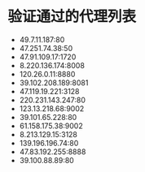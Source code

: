 # 验证通过的代理列表

 - 49.7.11.187:80
 - 47.251.74.38:50
 - 47.91.109.17:1720
 - 8.220.136.174:8008
 - 120.26.0.11:8880
 - 39.102.208.189:8081
 - 47.119.19.221:3128
 - 220.231.143.247:80
 - 123.13.218.68:9002
 - 39.101.65.228:80
 - 61.158.175.38:9002
 - 8.213.129.15:3128
 - 139.196.196.74:80
 - 47.83.192.255:8888
 - 39.100.88.89:80
